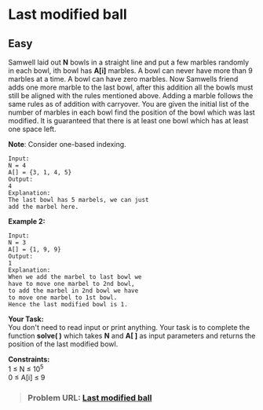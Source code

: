 # **Last modified ball**

## **Easy**

Samwell laid out **N** bowls in a straight line and put a few marbles randomly in each bowl, ith bowl has **A\[i\]** marbles. A bowl can never have more than 9 marbles at a time. A bowl can have zero marbles. Now Samwells friend adds one more marble to the last bowl, after this addition all the bowls must still be aligned with the rules mentioned above. Adding a marble follows the same rules as of addition with carryover. You are given the initial list of the number of marbles in each bowl find the position of the bowl which was last modified. It is guaranteed that there is at least one bowl which has at least one space left.

**Note**: Consider one-based indexing.

```
Input:
N = 4
A[] = {3, 1, 4, 5}
Output: 
4
Explanation: 
The last bowl has 5 marbels, we can just 
add the marbel here.
```

**Example 2:**

```
Input:
N = 3
A[] = {1, 9, 9}
Output: 
1
Explanation: 
When we add the marbel to last bowl we 
have to move one marbel to 2nd bowl, 
to add the marbel in 2nd bowl we have 
to move one marbel to 1st bowl.
Hence the last modified bowl is 1.
```

**Your Task:**   
You don't need to read input or print anything. Your task is to complete the function **solve( )** which takes **N** and **A\[ \]** as input parameters and returns the position of the last modified bowl.

**Constraints:**  
1 ≤ N ≤ $10^5$  
0 ≤ A\[i\] ≤ 9

> ### **Problem URL: [Last modified ball](https://practice.geeksforgeeks.org/problems/33af95e5935f1f2a0c3f5083c4b9d0db68e97bd4/1)**